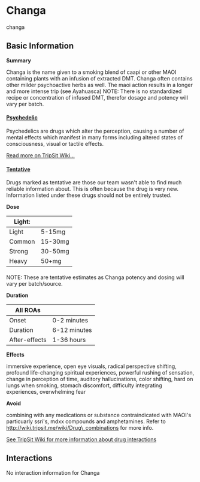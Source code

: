 # Changa

changa

## Basic Information

**Summary**

Changa is the name given to a smoking blend of caapi or other MAOI containing plants with an infusion of extracted DMT. Changa often contains other milder psychoactive herbs as well. The maoi action results in a longer and more intense trip (see Ayahuasca) NOTE: There is no standardized recipe or concentration of infused DMT, therefor dosage and potency will vary per batch.

#### [Psychedelic](/category/psychedelic)

Psychedelics are drugs which alter the perception, causing a number of mental effects which manifest in many forms including altered states of consciousness, visual or tactile effects.

[Read more on TripSit Wiki...](#{category.wiki})

#### [Tentative](/category/tentative)

Drugs marked as tentative are those our team wasn't able to find much reliable information about. This is often because the drug is very new. Information listed under these drugs should not be entirely trusted.

**Dose**

| Light: |         |
| ------ | ------- |
| Light  | 5-15mg  |
| Common | 15-30mg |
| Strong | 30-50mg |
| Heavy  | 50+mg   |

#### 

 NOTE: These are tentative estimates as Changa potency and dosing will vary per batch/source.

**Duration**

| All ROAs      |              |
| ------------- | ------------ |
| Onset         | 0-2 minutes  |
| Duration      | 6-12 minutes |
| After-effects | 1-36 hours   |

**Effects**

immersive experience, open eye visuals, radical perspective shifting, profound life-changing spiritual experiences, powerful rushing of sensation, change in perception of time, auditory hallucinations, color shifting, hard on lungs when smoking, stomach discomfort, difficulty integrating experiences, overwhelming fear

**Avoid**

combining with any medications or substance contraindicated with MAOI's particuarly ssri's, mdxx compounds and amphetamines. Refer to http://wiki.tripsit.me/wiki/Drug\_combinations for more info.

[See TripSit Wiki for more information about drug interactions](http://combo.tripsit.me/)

## Interactions

No interaction information for Changa